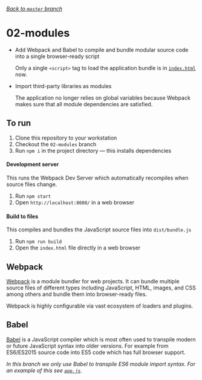 _[Back to `master` branch](https://github.com/DunedinJS/migrating-to-modern-js)_

# 02-modules

* Add Webpack and Babel to compile and bundle modular source code into a
single browser-ready script

  Only a single `<script>` tag to load the application bundle is in
  [`index.html`](./index.html) now.

* Import third-party libraries as modules

  The application no longer relies on global variables because Webpack makes
  sure that all module dependencies are satisfied.

## To run

1. Clone this repository to your workstation
1. Checkout the `02-modules` branch
1. Run `npm i` in the project directory &mdash; this installs dependencies

#### Development server

This runs the Webpack Dev Server which automatically recompiles when source files change.

1. Run `npm start`
1. Open `http://localhost:8080/` in a web browser

#### Build to files

This compiles and bundles the JavaScript source files into `dist/bundle.js`

1. Run `npm run build`
1. Open the `index.html` file directly in a web browser

## Webpack

[Webpack](https://webpack.github.io/docs/) is a module bundler for web projects.
It can bundle multiple source files of different types including JavaScript, HTML,
images, and CSS among others and bundle them into browser-ready files.

Webpack is highly configurable via vast ecosystem of loaders and plugins.

## Babel

[Babel](https://babeljs.io/) is a JavaScript compiler which is most often used to
transpile modern or future JavaScript syntax into older versions.
For example from ES6/ES2015 source code into ES5 code which has full browser support.

_In this branch we only use Babel to transpile ES6 module import syntax.
For an example of this see [`app.js`](./app.js)._
